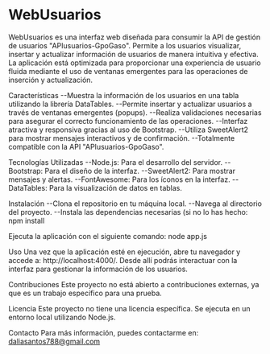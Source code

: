 # WebUsuarios
WebUsuarios es una interfaz web diseñada para consumir la API de gestión de usuarios "APIusuarios-GpoGaso". Permite a los usuarios visualizar, insertar y actualizar información de usuarios de manera intuitiva y efectiva. La aplicación está optimizada para proporcionar una experiencia de usuario fluida mediante el uso de ventanas emergentes para las operaciones de inserción y actualización.

Características
--Muestra la información de los usuarios en una tabla utilizando la librería DataTables.
--Permite insertar y actualizar usuarios a través de ventanas emergentes (popups).
--Realiza validaciones necesarias para asegurar el correcto funcionamiento de las operaciones.
--Interfaz atractiva y responsiva gracias al uso de Bootstrap.
--Utiliza SweetAlert2 para mostrar mensajes interactivos y de confirmación.
--Totalmente compatible con la API "APIusuarios-GpoGaso".

Tecnologías Utilizadas
--Node.js: Para el desarrollo del servidor.
--Bootstrap: Para el diseño de la interfaz.
--SweetAlert2: Para mostrar mensajes y alertas.
--FontAwesome: Para los íconos en la interfaz.
--DataTables: Para la visualización de datos en tablas.

Instalación
--Clona el repositorio en tu máquina local.
--Navega al directorio del proyecto.
--Instala las dependencias necesarias (si no lo has hecho: npm install

Ejecuta la aplicación con el siguiente comando: node app.js

Uso
Una vez que la aplicación esté en ejecución, abre tu navegador y accede a: http://localhost:4000/.
Desde allí podrás interactuar con la interfaz para gestionar la información de los usuarios.

Contribuciones
Este proyecto no está abierto a contribuciones externas, ya que es un trabajo específico para una prueba.

Licencia
Este proyecto no tiene una licencia específica. Se ejecuta en un entorno local utilizando Node.js.

Contacto
Para más información, puedes contactarme en: daliasantos788@gmail.com
